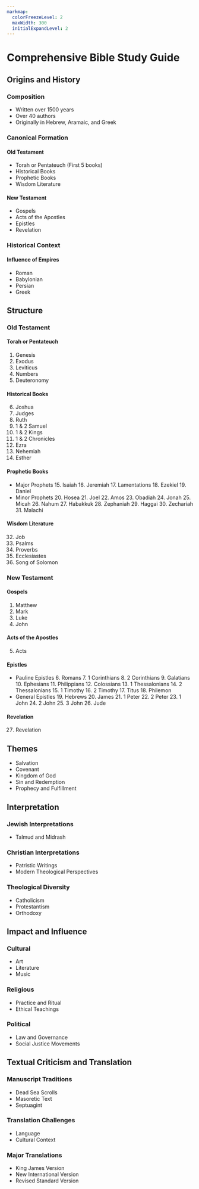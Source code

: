 ```yaml
---
markmap:
  colorFreezeLevel: 2
  maxWidth: 300
  initialExpandLevel: 2
---
```


# Comprehensive Bible Study Guide

## Origins and History

### Composition
- Written over 1500 years
- Over 40 authors
- Originally in Hebrew, Aramaic, and Greek

### Canonical Formation
#### Old Testament
- Torah or Pentateuch (First 5 books)
- Historical Books
- Prophetic Books
- Wisdom Literature

#### New Testament
- Gospels
- Acts of the Apostles
- Epistles
- Revelation

### Historical Context
#### Influence of Empires
- Roman
- Babylonian
- Persian
- Greek

## Structure

### Old Testament

#### Torah or Pentateuch
1. Genesis
2. Exodus
3. Leviticus
4. Numbers
5. Deuteronomy

#### Historical Books
6. Joshua
7. Judges
8. Ruth
9. 1 & 2 Samuel
10. 1 & 2 Kings
11. 1 & 2 Chronicles
12. Ezra
13. Nehemiah
14. Esther

#### Prophetic Books
- Major Prophets
  15. Isaiah
  16. Jeremiah
  17. Lamentations
  18. Ezekiel
  19. Daniel
- Minor Prophets
  20. Hosea
  21. Joel
  22. Amos
  23. Obadiah
  24. Jonah
  25. Micah
  26. Nahum
  27. Habakkuk
  28. Zephaniah
  29. Haggai
  30. Zechariah
  31. Malachi

#### Wisdom Literature
32. Job
33. Psalms
34. Proverbs
35. Ecclesiastes
36. Song of Solomon

### New Testament

#### Gospels
1. Matthew
2. Mark
3. Luke
4. John

#### Acts of the Apostles
5. Acts

#### Epistles
- Pauline Epistles
  6. Romans
  7. 1 Corinthians
  8. 2 Corinthians
  9. Galatians
  10. Ephesians
  11. Philippians
  12. Colossians
  13. 1 Thessalonians
  14. 2 Thessalonians
  15. 1 Timothy
  16. 2 Timothy
  17. Titus
  18. Philemon
- General Epistles
  19. Hebrews
  20. James
  21. 1 Peter
  22. 2 Peter
  23. 1 John
  24. 2 John
  25. 3 John
  26. Jude

#### Revelation
27. Revelation

## Themes
- Salvation
- Covenant
- Kingdom of God
- Sin and Redemption
- Prophecy and Fulfillment

## Interpretation

### Jewish Interpretations
- Talmud and Midrash

### Christian Interpretations
- Patristic Writings
- Modern Theological Perspectives

### Theological Diversity
- Catholicism
- Protestantism
- Orthodoxy

## Impact and Influence

### Cultural
- Art
- Literature
- Music

### Religious
- Practice and Ritual
- Ethical Teachings

### Political
- Law and Governance
- Social Justice Movements

## Textual Criticism and Translation

### Manuscript Traditions
- Dead Sea Scrolls
- Masoretic Text
- Septuagint

### Translation Challenges
- Language
- Cultural Context

### Major Translations
- King James Version
- New International Version
- Revised Standard Version

